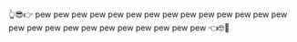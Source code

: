 👆😎👉 pew pew pew pew pew pew pew pew pew pew pew pew pew pew pew pew pew pew pew pew pew pew pew pew pew 👈🤓🖕
<!---
Ethelwood/Ethelwood is a ✨ special ✨ repository because its `README.md` (this file) appears on your GitHub profile.
You can click the Preview link to take a look at your changes.
--->
